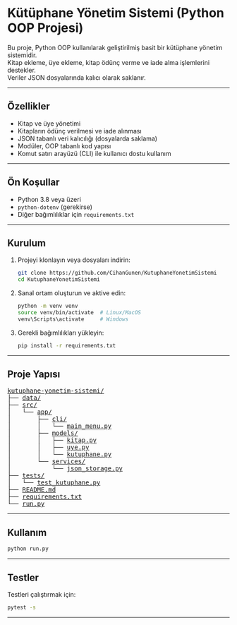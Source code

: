 # Kütüphane Yönetim Sistemi (Python OOP Projesi)

Bu proje, Python OOP kullanılarak geliştirilmiş basit bir kütüphane yönetim sistemidir.  
Kitap ekleme, üye ekleme, kitap ödünç verme ve iade alma işlemlerini destekler.  
Veriler JSON dosyalarında kalıcı olarak saklanır.

---

## Özellikler

- Kitap ve üye yönetimi  
- Kitapların ödünç verilmesi ve iade alınması  
- JSON tabanlı veri kalıcılığı (dosyalarda saklama)  
- Modüler, OOP tabanlı kod yapısı  
- Komut satırı arayüzü (CLI) ile kullanıcı dostu kullanım  

---

## Ön Koşullar

- Python 3.8 veya üzeri  
- `python-dotenv` (gerekirse)  
- Diğer bağımlılıklar için `requirements.txt`  

---

## Kurulum

1. Projeyi klonlayın veya dosyaları indirin:

   ```bash
   git clone https://github.com/CihanGunen/KutuphaneYonetimSistemi
   cd KutuphaneYonetimSistemi
   ```

2. Sanal ortam oluşturun ve aktive edin:

   ```bash
   python -m venv venv
   source venv/bin/activate  # Linux/MacOS
   venv\Scripts\activate     # Windows
   ```

3. Gerekli bağımlılıkları yükleyin:

   ```bash
   pip install -r requirements.txt
   ```

---





## Proje Yapısı

<pre>
<a href="kutuphane-yonetim-sistemi/">kutuphane-yonetim-sistemi/</a>
├── <a href="data/">data/</a>                  
├── <a href="src/">src/</a>
│   └── <a href="src/app/">app/</a>
│       ├── <a href="src/app/cli/">cli/</a>
│       │   └── <a href="src/app/cli/main_menu.py">main_menu.py</a>
│       ├── <a href="src/app/models/">models/</a>
│       │   ├── <a href="src/app/models/kitap.py">kitap.py</a>
│       │   ├── <a href="src/app/models/uye.py">uye.py</a>
│       │   └── <a href="src/app/models/kutuphane.py">kutuphane.py</a>
│       └── <a href="src/app/services/">services/</a>
│           └── <a href="src/app/services/json_storage.py">json_storage.py</a>
├── <a href="tests/">tests/</a>
│   └── <a href="tests/test_kutuphane.py">test_kutuphane.py</a>
├── <a href="README.md">README.md</a>
├── <a href="requirements.txt">requirements.txt</a>
└── <a href="run.py">run.py</a>
</pre>



---

## Kullanım

```bash
python run.py
```

---

## Testler

Testleri çalıştırmak için:

```bash
pytest -s
```

---

